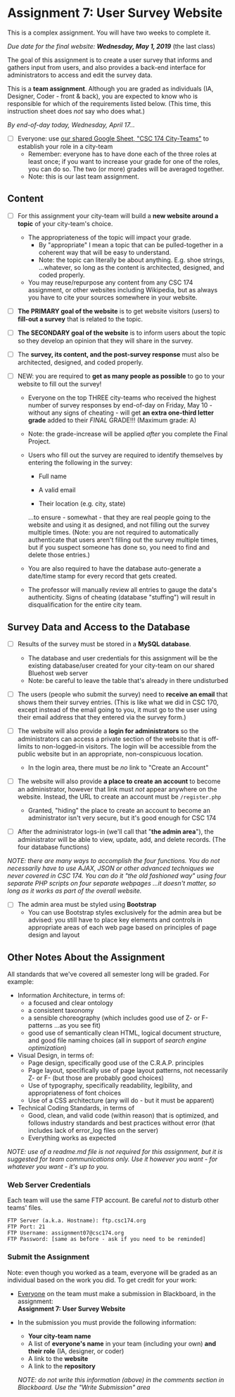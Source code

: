 # Assignment 7: User Survey Website

This is a complex assignment.  You will have two weeks to complete it.

*Due date for the final website: **Wednesday, May 1, 2019*** (the last class)

The goal of this assignment is to create a user survey that informs and gathers input from users, and also provides a back-end interface for administrators to access and edit the survey data.

This is a **team assignment**. Although you are graded as individuals (IA, Designer, Coder - front & back), you are expected to know who is responsible for which of the requirements listed below.  (This time, this instruction sheet does *not* say who does what.)

*By end-of-day today, Wednesday, April 17...*

- [ ] Everyone: use [our shared Google Sheet, "CSC 174 City-Teams"](https://docs.google.com/spreadsheets/d/17nncaY3FWkgq2HEqK6IWAsyNsav34Jo4e-Vj1pwoXEQ/edit#gid=0) to establish your role in a city-team
  - Remember: everyone has to have done each of the three roles at least once; if you want to increase your grade for one of the roles, you can do so.  The two (or more) grades will be averaged together.
  - Note: this is our last team assignment.

## Content

- [ ] For this assignment your city-team will build a **new website around a topic** of your city-team's choice.  
  - The appropriateness of the topic will impact your grade.
    - By "appropriate" I mean a topic that can be pulled-together in a coherent way that will be easy to understand.
    - Note: the topic can literally be about anything.  E.g. shoe strings, ...whatever, so long as the content is architected, designed, and coded properly.
  - You may reuse/repurpose any content from any CSC 174 assignment, or other websites including Wikipedia, but as always you have to cite your sources somewhere in your website.

- [ ] **The PRIMARY goal of the website** is to get website visitors (users) to **fill-out a survey** that is related to the topic.

- [ ] **The SECONDARY goal of the website** is to inform users about the topic so they develop an opinion that they will share in the survey.

- [ ] The **survey, its content, and the post-survey response** must also be architected, designed, and coded properly.

- [ ] NEW: you are required to **get as many people as possible** to go to your website to fill out the survey! 

  - Everyone on the top THREE city-teams who received the highest number of survey responses by end-of-day on Friday, May 10 - without any signs of cheating - will get **an extra one-third letter grade** added to their *FINAL* GRADE!!!  (Maximum grade: A)

  - Note: the grade-increase will be applied *after* you complete the Final Project.

  - Users who fill out the survey are required to identify themselves by entering the following in the survey:

    - Full name

    - A valid email

    - Their location (e.g. city, state)

    ...to ensure - somewhat - that they are real people going to the website and using it as designed, and not filling out the survey multiple times.  (Note: you are not required to automatically authenticate that users aren't filling out the survey multiple times, but if you suspect someone has done so, you need to find and delete those entries.)

  - You are also required to have the database auto-generate a date/time stamp for every record that gets created.

  - The professor will manually review all entries to gauge the data's authenticity.  Signs of cheating (database "stuffing") will result in disqualification for the entire city team.

## Survey Data and Access to the Database

- [ ] Results of the survey must be stored in a **MySQL database**.
  - The database and user credentials for this assignment will be the existing database/user created for your city-team on our shared Bluehost web server
  - Note: be careful to leave the table that's already in there undisturbed


- [ ] The users (people who submit the survey) need to **receive an email** that shows them their survey entries.  (This is like what we did in CSC 170, except instead of the email going to you, it must go to the user using their email address that they entered via the survey form.)
- [ ] The website will also provide a **login for administrators** so the administrators can access a private section of the website that is off-limits to non-logged-in visitors.  The login will be accessible from the public website but in an appropriate, non-conspicuous location.

  - In the login area, there must be *no* link to "Create an Account"
- [ ] The website will also provide **a place to create an account** to become an administrator, however that link must *not* appear anywhere on the website.  Instead, the URL to create an account must be `/register.php`
  - Granted, "hiding" the place to create an account to become an administrator isn't very secure, but it's good enough for CSC 174
- [ ] After the administrator logs-in (we'll call that "**the admin area**"), the administrator will be able to view, update, add, and delete records. (The four database functions)

*NOTE: there are many ways to accomplish the four functions.  You do not necessarily have to use AJAX, JSON or other advanced techniques we never covered in CSC 174.  You can do it "the old fashioned way" using four separate PHP scripts on four separate webpages ...it doesn't matter, so long as it works as part of the overall website.*

- [ ] The admin area must be styled using **Bootstrap**
  - You can use Bootstrap styles exclusively for the admin area but be advised: you still have to place key elements and controls in appropriate areas of each web page based on principles of page design and layout


## Other Notes About the Assignment

All standards that we've covered all semester long will be graded. For example:

- Information Architecture, in terms of:
  - a focused and clear ontology
  - a consistent taxonomy
  - a sensible choreography (which includes good use of Z- or F-patterns ...as you see fit)
  - good use of semantically clean HTML, logical document structure, and good file naming choices (all in support of *search engine optimization*)
- Visual Design, in terms of:
  - Page design, specifically good use of the C.R.A.P. principles
  - Page layout, specifically use of page layout patterns, not necessarily Z- or F- (but those are probably good choices)
  - Use of typography, specifically readability, legibility, and appropriateness of font choices
  - Use of a CSS architecture (any will do - but it must be apparent)
- Technical Coding Standards, in terms of
  - Good, clean, and valid code (within reason) that is optimized, and follows industry standards and best practices without error (that includes lack of error_log files on the server)
  - Everything works as expected

*NOTE: use of a readme.md file is not required for this assignment, but it is suggested for team communications only. Use it however you want - for whatever you want - it's up to you.*

### Web Server Credentials

Each team will use the same FTP account. Be careful *not* to disturb other teams' files.

```
FTP Server (a.k.a. Hostname): ftp.csc174.org
FTP Port: 21
FTP Username: assignment07@csc174.org
FTP Password: [same as before - ask if you need to be reminded]
```

### Submit the Assignment

Note: even though you worked as a team, everyone will be graded as an individual based on the work you did. To get credit for your work:

- <u>Everyone</u> on the team must make a submission in Blackboard, in the assignment:<br> **Assignment 7: User Survey Website**

- In the submission you must provide the following information:

  - **Your city-team name**
  - A list of **everyone's name** in your team (including your own) **and their role** (IA, designer, or coder)
  - A link to the **website**
  - A link to the **repository**

  *NOTE: do not write this information (above) in the comments section in Blackboard.  Use the "Write Submission" area*